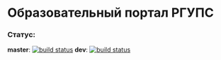 # Образовательный портал РГУПС


### Статус:
**master**: [![build status](https://gitlab.com/Ty3uK/RSTU-Portal/badges/master/build.svg)](https://gitlab.com/Ty3uK/RSTU-Portal/commits/master) **dev**: [![build status](https://gitlab.com/Ty3uK/RSTU-Portal/badges/dev/build.svg)](https://gitlab.com/Ty3uK/RSTU-Portal/commits/dev)
